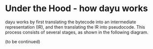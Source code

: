 # Under the Hood - how dayu works
dayu works by first translating the bytecode into an intermediate representation (IR), and then translating the IR into pseudocode. This process consists of several stages, as shown in the following diagram.

(to be continued)